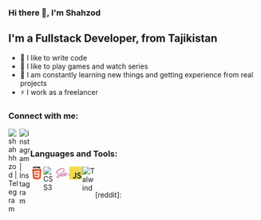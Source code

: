 ### Hi there 👋, I'm Shahzod


## I'm a Fullstack  Developer, from Tajikistan

- 💪 I like to write code
- 🎉 I like to play games and watch series
- 🥅 I am constantly learning new things and getting experience from real projects
- ⚡ I work as a freelancer

### Connect with me:
[<img align="left" alt="shahhhzod | Telegram" width="22px" src="https://img.icons8.com/color/48/000000/telegram-app--v1.png" />][telegram]
[<img align="left" alt="instagram | Instagram" width="22px" src="https://img.icons8.com/fluency/48/000000/instagram-new.png" />][instagram]
<br />

### Languages and Tools:

<img align="left" alt="HTML5" width="26px" src="https://raw.githubusercontent.com/github/explore/80688e429a7d4ef2fca1e82350fe8e3517d3494d/topics/html/html.png" />
<img align="left" alt="CSS3" width="26px" src="https://img.icons8.com/color/48/000000/bootstrap.png"/> 
<img align="left" alt="Sass" width="26px" src="https://raw.githubusercontent.com/github/explore/80688e429a7d4ef2fca1e82350fe8e3517d3494d/topics/sass/sass.png" />
<img align="left" alt="JavaScript" width="26px" src="https://raw.githubusercontent.com/github/explore/80688e429a7d4ef2fca1e82350fe8e3517d3494d/topics/javascript/javascript.png" />
<img align="left" alt="Talwind" width="26px" src="https://img.icons8.com/fluency/48/000000/tailwind_css.png"/>

<br />
<br />


[telegram]: https://t.me/shahhhzod
[instagram]: https://www.instagram.com/shahhhzod/
[reddit]: <a href="mailto:shahzod5020@gmail.com"></a>
